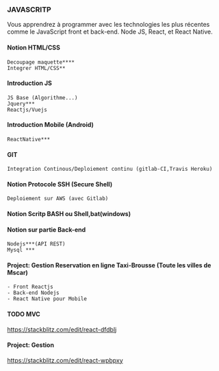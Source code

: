 ### JAVASCRITP
Vous apprendrez à programmer avec les technologies les plus récentes comme le JavaScript front et back-end. Node JS, React, et React Native.
#### Notion HTML/CSS 
	Decoupage maquette****
	Integrer HTML/CSS**
#### Introduction JS
	JS Base (Algorithme...)
	Jquery***
	Reactjs/Vuejs
#### Introduction Mobile (Android)
	ReactNative***
#### GIT 
	Integration Continous/Deploiement continu (gitlab-CI,Travis Heroku)
#### Notion Protocole SSH (Secure Shell)
	Deploiement sur AWS (avec Gitlab)
#### Notion Scritp BASH ou Shell,bat(windows)
#### Notion sur partie Back-end 
	Nodejs***(API REST)
	Mysql *** 

#### Project: Gestion Reservation en ligne Taxi-Brousse (Toute les villes de Mscar)
 	- Front Reactjs
 	- Back-end Nodejs
 	- React Native pour Mobile
#### TODO MVC
https://stackblitz.com/edit/react-dfdblj
#### Project: Gestion
https://stackblitz.com/edit/react-wpbpxy


